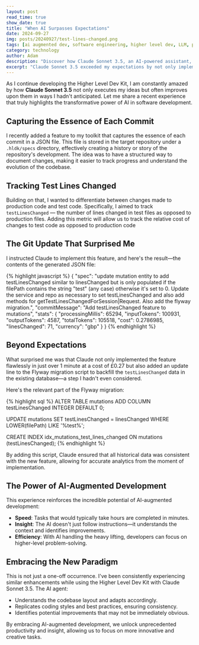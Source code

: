 ```yaml
---
layout: post
read_time: true
show_date: true
title: "When AI Surpasses Expectations"
date: 2024-09-27
img: posts/20240927/test-lines-changed.png
tags: [ai augmented dev, software engineering, higher level dev, LLM, productivity, coding]
category: technology
author: Adam
description: "Discover how Claude Sonnet 3.5, an AI-powered assistant, enhances software development by not just following instructions but making insightful improvements. A deep dive into AI-augmented development and its impact on productivity."
excerpt: "Claude Sonnet 3.5 exceeded my expectations by not only implementing features in my Higher Level Dev Kit but also improving them with unexpected optimizations. Here's how AI is transforming software development by increasing speed, insight, and efficiency."
---
```

As I continue developing the Higher Level Dev Kit, I am constantly amazed by how **Claude Sonnet 3.5** not only executes my ideas but often improves upon them in ways I hadn't anticipated. Let me share a recent experience that truly highlights the transformative power of AI in software development.

## Capturing the Essence of Each Commit

I recently added a feature to my toolkit that captures the essence of each commit in a JSON file. This file is stored in the target repository under a `.hldk/specs` directory, effectively creating a history or story of the repository's development. The idea was to have a structured way to document changes, making it easier to track progress and understand the evolution of the codebase.

## Tracking Test Lines Changed

Building on that, I wanted to differentiate between changes made to production code and test code. Specifically, I aimed to track `testLinesChanged` — the number of lines changed in test files as opposed to production files. Adding this metric will allow us to track the relative cost of changes to test code as opposed to production code

## The Git Update That Surprised Me

I instructed Claude to implement this feature, and here's the result—the contents of the generated JSON file:

{% highlight javascript %}
{
  "spec": "update mutation entity to add testLinesChanged similar to linesChanged but is only populated if the filePath contains the string \"test\" (any case) otherwise it's set to 0. Update the service and repo as necessary to set testLinesChanged and also add methods for getTestLinesChangedForSession|Request. Also add the flyway migration.",
  "commitMessage": "Add testLinesChanged feature to mutations",
  "stats": {
    "processingMillis": 65294,
    "inputTokens": 100931,
    "outputTokens": 4587,
    "totalTokens": 105518,
    "cost": 0.2786985,
    "linesChanged": 71,
    "currency": "gbp"
  }
}
{% endhighlight %}

## Beyond Expectations

What surprised me was that Claude not only implemented the feature flawlessly in just over 1 minute at a cost of £0.27 but also added an update line to the Flyway migration script to backfill the `testLinesChanged` data in the existing database—a step I hadn't even considered.

Here's the relevant part of the Flyway migration:

{% highlight sql %}
ALTER TABLE mutations ADD COLUMN testLinesChanged INTEGER DEFAULT 0;

UPDATE mutations SET testLinesChanged = linesChanged WHERE LOWER(filePath) LIKE '%test%';

CREATE INDEX idx_mutations_test_lines_changed ON mutations (testLinesChanged);
{% endhighlight %}

By adding this script, Claude ensured that all historical data was consistent with the new feature, allowing for accurate analytics from the moment of implementation.

## The Power of AI-Augmented Development

This experience reinforces the incredible potential of AI-augmented development:

- **Speed**: Tasks that would typically take hours are completed in minutes.
- **Insight**: The AI doesn't just follow instructions—it understands the context and identifies improvements.
- **Efficiency**: With AI handling the heavy lifting, developers can focus on higher-level problem-solving.

## Embracing the New Paradigm

This is not just a one-off occurrence. I've been consistently experiencing similar enhancements while using the Higher Level Dev Kit with Claude Sonnet 3.5. The AI agent:

- Understands the codebase layout and adapts accordingly.
- Replicates coding styles and best practices, ensuring consistency.
- Identifies potential improvements that may not be immediately obvious.

By embracing AI-augmented development, we unlock unprecedented productivity and insight, allowing us to focus on more innovative and creative tasks.
